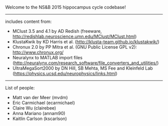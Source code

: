 Welcome to the NS&B 2015 hippocampus cycle codebase!

***

includes content from:
- MClust 3.5 and 4.1 by AD Redish (freeware, http://redishlab.neuroscience.umn.edu/MClust/MClust.html)
- KlustaKwik by KD Harris et al. (http://klusta-team.github.io/klustakwik/)
- Chronux 2.0 by PP Mitra et al. (GNU Public License GPL v2): http://www.chronux.org/
- Neuralynx to MATLAB import files (http://neuralynx.com/research_software/file_converters_and_utilities/)
- UltraMegaSort2000 by DN Hill, SB Mehta, MS Fee and Kleinfeld Lab (https://physics.ucsd.edu/neurophysics/links.html)

***
List of people:  
* Matt van der Meer (mvdm)  
* Eric Carmichael (ecarmichael)
* Claire Wu (clairebee)
* Anna Mariano (annam90)
* Kaitlin Carlson (kscarlson)

